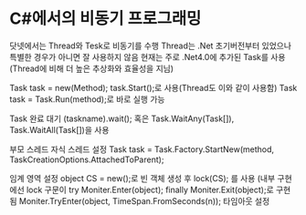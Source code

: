 # C#에서의 비동기 프로그래밍

닷넷에서는 Thread와 Tesk로 비동기를 수행
Thread는 .Net 초기버전부터 있었으나 특별한 경우가 아니면 잘 사용하지 않음
현재는 주로 .Net4.0에 추가된 Task를 사용(Thread에 비해 더 높은 추상화와 효율성을 지님)

Task task = new(Method);
task.Start();로 사용(Thread도 이와 같이 사용함)
Task task = Task.Run(method);로 바로 실행 가능

Task 완료 대기
(taskname).wait();
혹은 Task.WaitAny(Task[]), Task.WaitAll(Task[])을 사용

부모 스레드 자식 스레드 설정
Task task = Task.Factory.StartNew(method, TaskCreationOptions.AttachedToParent);

임계 영역 설정
object CS = new();로 빈 객체 생성 후 lock(CS); 를 사용
(내부 구현에선 lock 구문이 try Moniter.Enter(object); finally Moniter.Exit(object);로 구현됨
Moniter.TryEnter(object, TimeSpan.FromSeconds(n)); 타임아웃 설정



